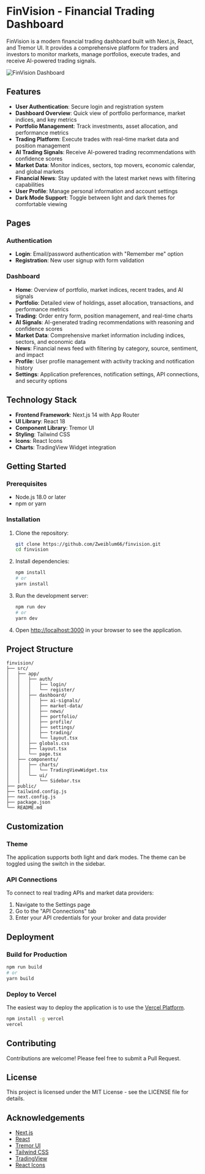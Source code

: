 # FinVision - Financial Trading Dashboard

FinVision is a modern financial trading dashboard built with Next.js, React, and Tremor UI. It provides a comprehensive platform for traders and investors to monitor markets, manage portfolios, execute trades, and receive AI-powered trading signals.

![FinVision Dashboard](https://placehold.co/1200x630/png?text=FinVision+Dashboard)

## Features

- **User Authentication**: Secure login and registration system
- **Dashboard Overview**: Quick view of portfolio performance, market indices, and key metrics
- **Portfolio Management**: Track investments, asset allocation, and performance metrics
- **Trading Platform**: Execute trades with real-time market data and position management
- **AI Trading Signals**: Receive AI-powered trading recommendations with confidence scores
- **Market Data**: Monitor indices, sectors, top movers, economic calendar, and global markets
- **Financial News**: Stay updated with the latest market news with filtering capabilities
- **User Profile**: Manage personal information and account settings
- **Dark Mode Support**: Toggle between light and dark themes for comfortable viewing

## Pages

### Authentication
- **Login**: Email/password authentication with "Remember me" option
- **Registration**: New user signup with form validation

### Dashboard
- **Home**: Overview of portfolio, market indices, recent trades, and AI signals
- **Portfolio**: Detailed view of holdings, asset allocation, transactions, and performance metrics
- **Trading**: Order entry form, position management, and real-time charts
- **AI Signals**: AI-generated trading recommendations with reasoning and confidence scores
- **Market Data**: Comprehensive market information including indices, sectors, and economic data
- **News**: Financial news feed with filtering by category, source, sentiment, and impact
- **Profile**: User profile management with activity tracking and notification history
- **Settings**: Application preferences, notification settings, API connections, and security options

## Technology Stack

- **Frontend Framework**: Next.js 14 with App Router
- **UI Library**: React 18
- **Component Library**: Tremor UI
- **Styling**: Tailwind CSS
- **Icons**: React Icons
- **Charts**: TradingView Widget integration

## Getting Started

### Prerequisites

- Node.js 18.0 or later
- npm or yarn

### Installation

1. Clone the repository:
   ```bash
   git clone https://github.com/Zweiblum66/finvision.git
   cd finvision
   ```

2. Install dependencies:
   ```bash
   npm install
   # or
   yarn install
   ```

3. Run the development server:
   ```bash
   npm run dev
   # or
   yarn dev
   ```

4. Open [http://localhost:3000](http://localhost:3000) in your browser to see the application.

## Project Structure

```
finvision/
├── src/
│   ├── app/
│   │   ├── auth/
│   │   │   ├── login/
│   │   │   └── register/
│   │   ├── dashboard/
│   │   │   ├── ai-signals/
│   │   │   ├── market-data/
│   │   │   ├── news/
│   │   │   ├── portfolio/
│   │   │   ├── profile/
│   │   │   ├── settings/
│   │   │   ├── trading/
│   │   │   └── layout.tsx
│   │   ├── globals.css
│   │   ├── layout.tsx
│   │   └── page.tsx
│   ├── components/
│   │   ├── charts/
│   │   │   └── TradingViewWidget.tsx
│   │   └── ui/
│   │       └── Sidebar.tsx
├── public/
├── tailwind.config.js
├── next.config.js
├── package.json
└── README.md
```

## Customization

### Theme

The application supports both light and dark modes. The theme can be toggled using the switch in the sidebar.

### API Connections

To connect to real trading APIs and market data providers:

1. Navigate to the Settings page
2. Go to the "API Connections" tab
3. Enter your API credentials for your broker and data provider

## Deployment

### Build for Production

```bash
npm run build
# or
yarn build
```

### Deploy to Vercel

The easiest way to deploy the application is to use the [Vercel Platform](https://vercel.com).

```bash
npm install -g vercel
vercel
```

## Contributing

Contributions are welcome! Please feel free to submit a Pull Request.

## License

This project is licensed under the MIT License - see the LICENSE file for details.

## Acknowledgements

- [Next.js](https://nextjs.org/)
- [React](https://reactjs.org/)
- [Tremor UI](https://www.tremor.so/)
- [Tailwind CSS](https://tailwindcss.com/)
- [TradingView](https://www.tradingview.com/)
- [React Icons](https://react-icons.github.io/react-icons/)